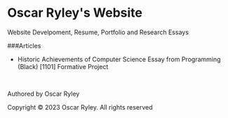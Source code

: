 # Oscar Ryley's Website
Website Develpoment, Resume, Portfolio and Research Essays

###Articles

- Historic Achievements of Computer Science Essay from Programming (Black) [1101] Formative Project 

<br>

Authored by Oscar Ryley

Copyright © 2023 Oscar Ryley. All rights reserved